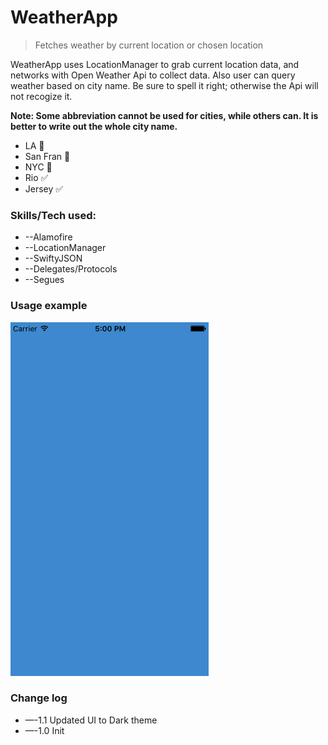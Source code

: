 # WeatherApp
> Fetches weather by current location or chosen location

WeatherApp uses LocationManager to grab current location data, and networks with Open Weather Api to collect data. Also user can query weather based on city name. Be sure to spell it right; otherwise the Api will not recogize it. 

**Note: Some abbreviation cannot be used for cities, while others can. It is better to write out the whole city name.**

* LA 🚫
* San Fran 🚫
* NYC 🚫
* Rio ✅
* Jersey ✅

### Skills/Tech used:
* --Alamofire
* --LocationManager
* --SwiftyJSON
* --Delegates/Protocols
* --Segues


### Usage example

![alt text](https://github.com/yen936/WeatherApp/blob/master/weather.gif)


### Change log

* —-1.1 Updated UI to Dark theme
* —-1.0 Init
